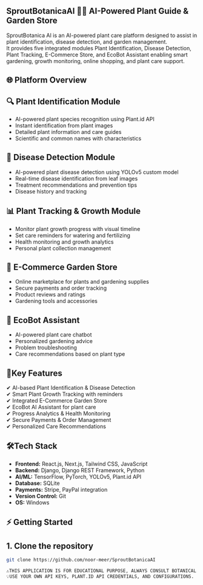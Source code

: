 ## SproutBotanicaAI 🌿🌱  AI-Powered Plant Guide & Garden Store

SproutBotanica AI is an AI-powered plant care platform designed to assist in plant identification, disease detection, and garden management.  
It provides five integrated modules Plant Identification, Disease Detection, Plant Tracking, E-Commerce Store, and EcoBot Assistant enabling smart gardening, growth monitoring, online shopping, and plant care support.

## 🌐 Platform Overview

## 🔍 Plant Identification Module
- AI-powered plant species recognition using Plant.id API
- Instant identification from plant images
- Detailed plant information and care guides
- Scientific and common names with characteristics

## 🤖 Disease Detection Module  
- AI-powered plant disease detection using YOLOv5 custom model
- Real-time disease identification from leaf images
- Treatment recommendations and prevention tips
- Disease history and tracking

## 📊 Plant Tracking & Growth Module
- Monitor plant growth progress with visual timeline
- Set care reminders for watering and fertilizing
- Health monitoring and growth analytics
- Personal plant collection management

## 🛒 E-Commerce Garden Store
- Online marketplace for plants and gardening supplies
- Secure payments and order tracking
- Product reviews and ratings
- Gardening tools and accessories

## 💬 EcoBot Assistant
- AI-powered plant care chatbot
- Personalized gardening advice
- Problem troubleshooting
- Care recommendations based on plant type

## 🚀Key Features

✔ AI-based Plant Identification & Disease Detection  
✔ Smart Plant Growth Tracking with reminders  
✔ Integrated E-Commerce Garden Store  
✔ EcoBot AI Assistant for plant care  
✔ Progress Analytics & Health Monitoring  
✔ Secure Payments & Order Management  
✔ Personalized Care Recommendations 

## 🛠️Tech Stack

- **Frontend:** React.js, Next.js, Tailwind CSS, JavaScript
- **Backend:** Django, Django REST Framework, Python
- **AI/ML:** TensorFlow, PyTorch, YOLOv5, Plant.id API
- **Database:** SQLite
- **Payments:** Stripe, PayPal integration
- **Version Control:** Git
- **OS:** Windows

## ⚡ Getting Started

## 1. Clone the repository

```bash
git clone https://github.com/noor-meer/SproutBotanicaAI

⚠️THIS APPLICATION IS FOR EDUCATIONAL PURPOSE, ALWAYS CONSULT BOTANICAL EXPERTS FOR CRITICAL PLANT HEALTH ISSUES.
💡USE YOUR OWN API KEYS, PLANT.ID API CREDENTIALS, AND CONFIGURATIONS.




